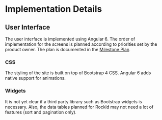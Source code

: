 # Implementation Details #

## User Interface ##

The user interface is implemented using Angular 6.  The order of implementation for the screens is planned according to priorities set by the product owner.  The plan is documented in the [Milestone Plan](MILESTONES.md).

### CSS ###

The styling of the site is built on top of Bootstrap 4 CSS.  Angular 6 adds native support for animations.

### Widgets ###

It is not yet clear if a third party library such as Bootstrap widgets is necessary.  Also, the data tables planned for RockId may not need a lot of features (sort and pagination only).